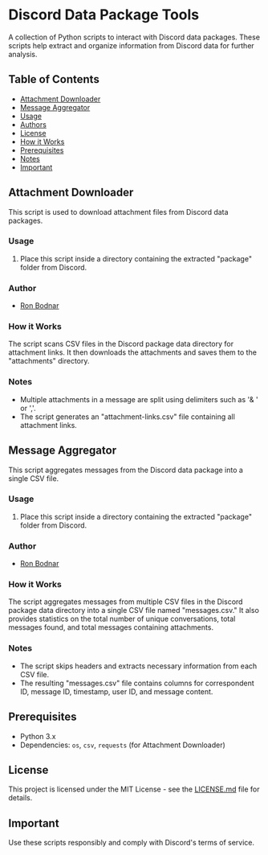 # Discord Data Package Tools

A collection of Python scripts to interact with Discord data packages. These scripts help extract and organize information from Discord data for further analysis.

## Table of Contents

- [Attachment Downloader](#attachment-downloader)
- [Message Aggregator](#message-aggregator)
- [Usage](#usage)
- [Authors](#authors)
- [License](#license)
- [How it Works](#how-it-works)
- [Prerequisites](#prerequisites)
- [Notes](#notes)
- [Important](#important)

## Attachment Downloader

This script is used to download attachment files from Discord data packages.

### Usage

1. Place this script inside a directory containing the extracted "package" folder from Discord.
   
### Author

- [Ron Bodnar](https://github.com/ronbodnar)

### How it Works

The script scans CSV files in the Discord package data directory for attachment links. It then downloads the attachments and saves them to the "attachments" directory.

### Notes

- Multiple attachments in a message are split using delimiters such as '& ' or ','.
- The script generates an "attachment-links.csv" file containing all attachment links.

## Message Aggregator

This script aggregates messages from the Discord data package into a single CSV file.

### Usage

1. Place this script inside a directory containing the extracted "package" folder from Discord.
   
### Author

- [Ron Bodnar](https://github.com/ronbodnar)

### How it Works

The script aggregates messages from multiple CSV files in the Discord package data directory into a single CSV file named "messages.csv." It also provides statistics on the total number of unique conversations, total messages found, and total messages containing attachments.

### Notes

- The script skips headers and extracts necessary information from each CSV file.
- The resulting "messages.csv" file contains columns for correspondent ID, message ID, timestamp, user ID, and message content.

## Prerequisites

- Python 3.x
- Dependencies: `os`, `csv`, `requests` (for Attachment Downloader)

## License

This project is licensed under the MIT License - see the [LICENSE.md](LICENSE.md) file for details.

## Important

Use these scripts responsibly and comply with Discord's terms of service.
